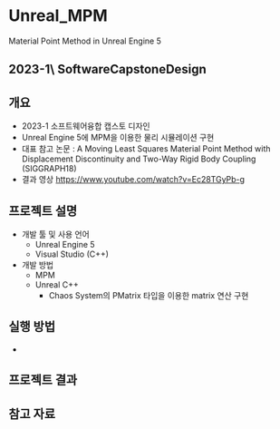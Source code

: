 # Unreal_MPM
Material Point Method in Unreal Engine 5
## 2023-1\  SoftwareCapstoneDesign
## 개요
* 2023-1 소프트웨어융합 캡스토 디자인
* Unreal Engine 5에 MPM을 이용한 물리 시뮬레이션 구현
* 대표 참고 논문 : A Moving Least Squares Material Point Method with Displacement Discontinuity and Two-Way Rigid Body Coupling (SIGGRAPH18)
* 결과 영상
https://www.youtube.com/watch?v=Ec28TGyPb-g

## 프로젝트 설명
* 개발 툴 및 사용 언어
    * Unreal Engine 5
    * Visual Studio (C++)
* 개발 방법
    * MPM
    * Unreal C++
        * Chaos System의 PMatrix 타입을 이용한 matrix 연산 구현
## 실행 방법
* 
## 프로젝트 결과
## 참고 자료

